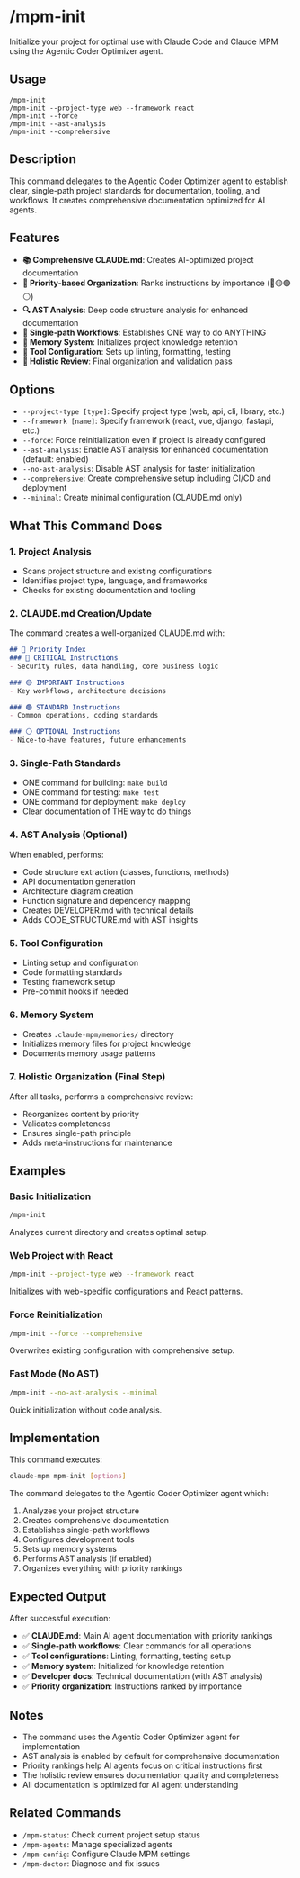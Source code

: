 # /mpm-init

Initialize your project for optimal use with Claude Code and Claude MPM using the Agentic Coder Optimizer agent.

## Usage

```
/mpm-init
/mpm-init --project-type web --framework react
/mpm-init --force
/mpm-init --ast-analysis
/mpm-init --comprehensive
```

## Description

This command delegates to the Agentic Coder Optimizer agent to establish clear, single-path project standards for documentation, tooling, and workflows. It creates comprehensive documentation optimized for AI agents.

## Features

- **📚 Comprehensive CLAUDE.md**: Creates AI-optimized project documentation
- **🎯 Priority-based Organization**: Ranks instructions by importance (🔴🟡🟢⚪)
- **🔍 AST Analysis**: Deep code structure analysis for enhanced documentation
- **🚀 Single-path Workflows**: Establishes ONE way to do ANYTHING
- **🧠 Memory System**: Initializes project knowledge retention
- **🔧 Tool Configuration**: Sets up linting, formatting, testing
- **📝 Holistic Review**: Final organization and validation pass

## Options

- `--project-type [type]`: Specify project type (web, api, cli, library, etc.)
- `--framework [name]`: Specify framework (react, vue, django, fastapi, etc.)
- `--force`: Force reinitialization even if project is already configured
- `--ast-analysis`: Enable AST analysis for enhanced documentation (default: enabled)
- `--no-ast-analysis`: Disable AST analysis for faster initialization
- `--comprehensive`: Create comprehensive setup including CI/CD and deployment
- `--minimal`: Create minimal configuration (CLAUDE.md only)

## What This Command Does

### 1. Project Analysis
- Scans project structure and existing configurations
- Identifies project type, language, and frameworks
- Checks for existing documentation and tooling

### 2. CLAUDE.md Creation/Update
The command creates a well-organized CLAUDE.md with:

```markdown
## 🎯 Priority Index
### 🔴 CRITICAL Instructions
- Security rules, data handling, core business logic

### 🟡 IMPORTANT Instructions  
- Key workflows, architecture decisions

### 🟢 STANDARD Instructions
- Common operations, coding standards

### ⚪ OPTIONAL Instructions
- Nice-to-have features, future enhancements
```

### 3. Single-Path Standards
- ONE command for building: `make build`
- ONE command for testing: `make test`
- ONE command for deployment: `make deploy`
- Clear documentation of THE way to do things

### 4. AST Analysis (Optional)
When enabled, performs:
- Code structure extraction (classes, functions, methods)
- API documentation generation
- Architecture diagram creation
- Function signature and dependency mapping
- Creates DEVELOPER.md with technical details
- Adds CODE_STRUCTURE.md with AST insights

### 5. Tool Configuration
- Linting setup and configuration
- Code formatting standards
- Testing framework setup
- Pre-commit hooks if needed

### 6. Memory System
- Creates `.claude-mpm/memories/` directory
- Initializes memory files for project knowledge
- Documents memory usage patterns

### 7. Holistic Organization (Final Step)
After all tasks, performs a comprehensive review:
- Reorganizes content by priority
- Validates completeness
- Ensures single-path principle
- Adds meta-instructions for maintenance

## Examples

### Basic Initialization
```bash
/mpm-init
```
Analyzes current directory and creates optimal setup.

### Web Project with React
```bash
/mpm-init --project-type web --framework react
```
Initializes with web-specific configurations and React patterns.

### Force Reinitialization
```bash
/mpm-init --force --comprehensive
```
Overwrites existing configuration with comprehensive setup.

### Fast Mode (No AST)
```bash
/mpm-init --no-ast-analysis --minimal
```
Quick initialization without code analysis.

## Implementation

This command executes:
```bash
claude-mpm mpm-init [options]
```

The command delegates to the Agentic Coder Optimizer agent which:
1. Analyzes your project structure
2. Creates comprehensive documentation
3. Establishes single-path workflows
4. Configures development tools
5. Sets up memory systems
6. Performs AST analysis (if enabled)
7. Organizes everything with priority rankings

## Expected Output

After successful execution:
- ✅ **CLAUDE.md**: Main AI agent documentation with priority rankings
- ✅ **Single-path workflows**: Clear commands for all operations
- ✅ **Tool configurations**: Linting, formatting, testing setup
- ✅ **Memory system**: Initialized for knowledge retention
- ✅ **Developer docs**: Technical documentation (with AST analysis)
- ✅ **Priority organization**: Instructions ranked by importance

## Notes

- The command uses the Agentic Coder Optimizer agent for implementation
- AST analysis is enabled by default for comprehensive documentation
- Priority rankings help AI agents focus on critical instructions first
- The holistic review ensures documentation quality and completeness
- All documentation is optimized for AI agent understanding

## Related Commands

- `/mpm-status`: Check current project setup status
- `/mpm-agents`: Manage specialized agents
- `/mpm-config`: Configure Claude MPM settings
- `/mpm-doctor`: Diagnose and fix issues